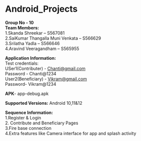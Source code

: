 # Android_Projects

**Group No - 10** <br>
**Team Members:**<br>
1.Skanda Shreekar – S567081<br>
2.SaiKumar Thangalla Muni Venkata – S566629<br>
3.Srilatha Yadla – S566646<br>
4.Aravind Veeragandham – S565955<br>

**Application Information:**<br>
Test credentials:<br>
USer1(Contributer) - Chanti@gmail.com<br>
Password - Chanti@1234<br>
User2(Beneficiary) - Vikram@gmail.com<br>
Password- Vikram@1234<br>

**APK**- app-debug.apk<br>

**Supported Versions:** Android 10,11&12<br>

**Sequence Information:**<br>
1.Register & Login<br>
2. Contribute and Beneficiary Pages<br>
3.Fire base connection<br>
4.Extra features like Camera interface for app and splash activity




